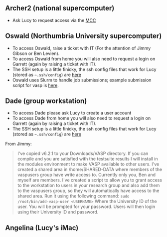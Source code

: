 
## Archer2 (national supercomputer)

- Ask Lucy to request access via the [MCC](https://www.ucl.ac.uk/klmc/mcc/)

## Oswald (Northumbria University supercomputer)

- To access Oswald, raise a ticket with IT (For the attention of Jimmy Gibson or Ben Levien).
- To access Oswald from home you will also need to request a login on Garrett (again by raising a ticket with IT).
- The SSH setup is a little finicky, the ssh config files that work for Lucy (stored as `~.ssh/config`) are [here](https://github.com/lucydot/ssh_config/blob/main/config)
- Oswald uses Slurm to handle job submissions; example submission script for vasp is [here](https://github.com/NU-CEM/Group_wiki/blob/main/oswald_submission.slm).

## Dade (group workstation)

- To access Dade please ask Lucy to create a user account
- To access Dade from home you will also need to request a login on Garrett (again by raising a ticket with IT).
- The SSH setup is a little finicky, the ssh config files that work for Lucy (stored as `~.ssh/config`) are [here](https://github.com/lucydot/ssh_config/blob/main/config)

From Jimmy: 
> I've copied v6.2.1 to your Downloads/VASP directory.  If you can compile and you are satisfied with the testsuite results I will install in the modules environment to make VASP available to other users.
> I've created a shared area in /home/SHARED-DATA where members of the vaspusers group have write access to.  Currently only you, Ben and myself are members.
> I've created a script to allow you to grant access to the workstation to users in your research group and also add them to the vaspusers group, so they will automatically have access to the shared area.  Run it using the following command: 
> `sudo /root/bin/add-vasp-user <USERNAME>`
> Where <USERNAME> the University ID of the user.  You will be prompted for your password.  Users will then login using their University ID and password. 
 
## Angelina (Lucy's iMac)
